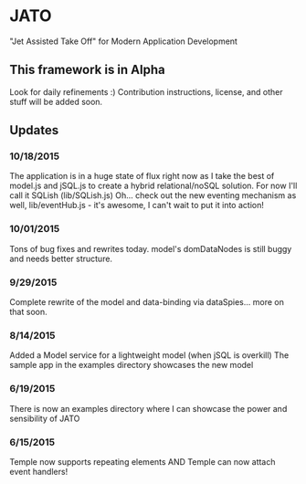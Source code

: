 # JATO
"Jet Assisted Take Off" for Modern Application Development 

## This framework is in Alpha
Look for daily refinements :)
Contribution instructions, license, and other stuff will be added soon.

## Updates
### 10/18/2015
The application is in a huge state of flux right now as I take the best of model.js and jSQL.js to create a hybrid
relational/noSQL solution. For now I'll call it SQLish (lib/SQLish.js)
Oh... check out the new eventing mechanism as well, lib/eventHub.js - it's awesome, I can't wait to put it into action!
### 10/01/2015
Tons of bug fixes and rewrites today. model's domDataNodes is still buggy and needs better structure.
### 9/29/2015
Complete rewrite of the model and data-binding via dataSpies... more on that soon.
### 8/14/2015
Added a Model service for a lightweight model (when jSQL is overkill)
The sample app in the examples directory showcases the new model
### 6/19/2015
There is now an examples directory where I can showcase the power and sensibility of JATO
### 6/15/2015
Temple now supports repeating elements AND Temple can now attach event handlers!